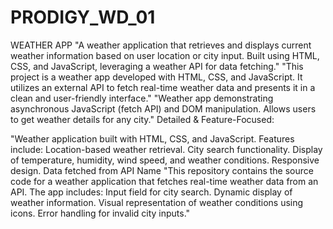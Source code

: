 # PRODIGY_WD_01
WEATHER APP
"A weather application that retrieves and displays current weather information based on user location or city input. Built using HTML, CSS, and JavaScript, leveraging a weather API for data fetching." "This project is a weather app developed with HTML, CSS, and JavaScript. It utilizes an external API to fetch real-time weather data and presents it in a clean and user-friendly interface." "Weather app demonstrating asynchronous JavaScript (fetch API) and DOM manipulation. Allows users to get weather details for any city." Detailed & Feature-Focused:

"Weather application built with HTML, CSS, and JavaScript. Features include: Location-based weather retrieval. City search functionality. Display of temperature, humidity, wind speed, and weather conditions. Responsive design. Data fetched from API Name "This repository contains the source code for a weather application that fetches real-time weather data from an API. The app includes: Input field for city search. Dynamic display of weather information. Visual representation of weather conditions using icons. Error handling for invalid city inputs."
